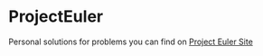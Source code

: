 # ProjectEuler

Personal solutions for problems you can find on <a href=projecteuler.net>Project Euler Site</a>
